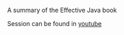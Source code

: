 A summary of the Effective Java book

<p>

Session can be found in [youtube](https://www.youtube.com/watch?v=jKCSTi5HMw8)